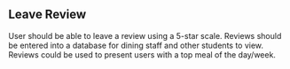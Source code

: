 ## Leave Review

User should be able to leave a review using a 5-star scale. Reviews should be entered into a database for dining staff and other students to view. Reviews could be used to present users with a top meal of the day/week.

